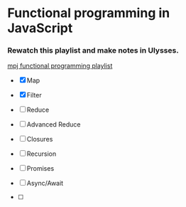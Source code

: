 # Functional programming in JavaScript

### Rewatch this playlist and make notes in Ulysses.

[mpj functional programming playlist](http://www.youtube.com/playlist?list=PL0zVEGEvSaeEd9hlmCXrk5yUyqUag-n84)

- [x] Map

- [x] Filter

- [ ] Reduce

- [ ] Advanced Reduce

- [ ] Closures

- [ ] Recursion

- [ ] Promises

- [ ] Async/Await

- [ ]
